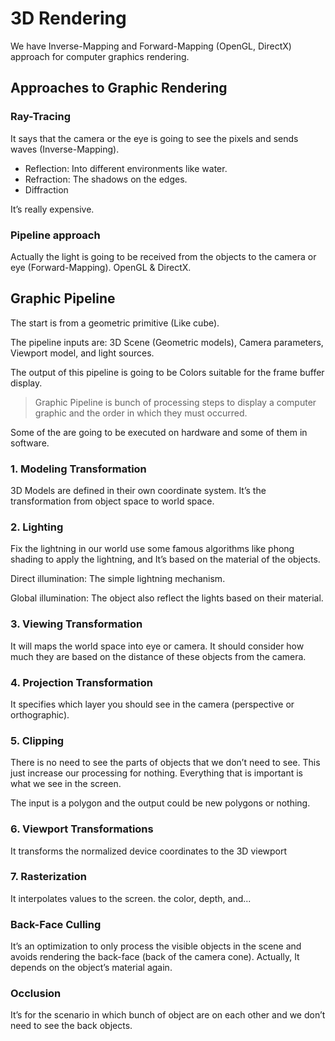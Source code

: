 # 3D Rendering

We have Inverse-Mapping and Forward-Mapping (OpenGL, DirectX) approach for computer graphics rendering.

## Approaches to Graphic Rendering

### Ray-Tracing

It says that the camera or the eye is going to see the pixels and sends waves (Inverse-Mapping).

- Reflection: Into different environments like water.
- Refraction: The shadows on the edges.
- Diffraction

It’s really expensive.

### Pipeline approach

Actually the light is going to be received from the objects to the camera or eye (Forward-Mapping). OpenGL & DirectX.

## Graphic Pipeline

The start is from a geometric primitive (Like cube). 

The pipeline inputs are: 3D Scene (Geometric models), Camera parameters, Viewport model, and light sources.

The output of this pipeline is going to be Colors suitable for the frame buffer display.

> Graphic Pipeline is bunch of processing steps to display a computer graphic and the order in which they must occurred.
> 

Some of the are going to be executed on hardware and some of them in software.

### 1. Modeling Transformation

3D Models are defined in their own coordinate system. It’s the transformation from object space to world space.

### 2. Lighting

Fix the lightning in our world use some famous algorithms like phong shading to apply the lightning, and It’s based on the material of the objects.

Direct illumination:  The simple lightning mechanism.

Global illumination:  The object also reflect the lights based on their material.

### 3. Viewing Transformation

It will maps the world space into eye or camera. It should consider how much they are based on the distance of these objects from the camera. 

### 4. Projection Transformation

It specifies which layer you should see in the camera (perspective or orthographic).

### 5. Clipping

There is no need to see the  parts of objects that we don’t need to see. This just increase our processing for nothing. Everything that is important is what we see in the screen.

The input is a polygon and the output could be new polygons or nothing.

### 6. Viewport Transformations

It transforms the normalized device coordinates to the 3D viewport

### 7. Rasterization

It interpolates values to the screen. the color, depth, and...

### Back-Face Culling

It’s an optimization to only process the visible objects in the scene and avoids rendering the back-face (back of the camera cone). Actually, It depends on the object’s material again.

### Occlusion

It’s for the scenario in which bunch of object are on each other and we don’t need to see the back objects.